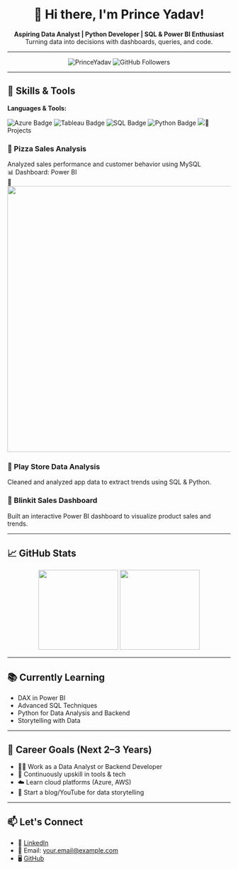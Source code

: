 <h1 align="center">👋 Hi there, I'm Prince Yadav!</h1>

<p align="center">
  <b>Aspiring Data Analyst | Python Developer | SQL & Power BI Enthusiast</b><br>
  Turning data into decisions with dashboards, queries, and code.
</p>

---

<p align="center">
  <img src="https://komarev.com/ghpvc/?username=PrinceYadav&label=Profile%20views&color=0e75b6&style=flat" alt="PrinceYadav" />
  <img src="https://img.shields.io/github/followers/PrinceYadav?label=Follow&style=social" alt="GitHub Followers" />
</p>

---

## 🚀 Skills & Tools

**Languages & Tools:**  
<p>
  <img src="https://img.shields.io/badge/Azure-0078D4?style=for-the-badge&logo=azure-devops&logoColor=white" alt="Azure Badge"/>
  <img src="https://img.shields.io/badge/Tableau-E97627?style=for-the-badge&logo=tableau&logoColor=white" alt="Tableau Badge"/>
  <img src="https://img.shields.io/badge/SQL-4479A1?style=for-the-badge&logo=MicrosoftSQLServer&logoColor=white" alt="SQL Badge"/>
  <img src="https://img.shields.io/badge/Python-3776AB?style=for-the-badge&logo=python&logoColor=white" alt="Python Badge"/>
  <img src="https://img.shields.io/badge/PowerBI-F2C811?style=for-the-badge&logo=powerbi&logoCo

</p>

---

## 🧩 Projects

### 🍕 Pizza Sales Analysis
Analyzed sales performance and customer behavior using MySQL  
📊 Dashboard: Power BI  
📸  
<img src="https://raw.githubusercontent.com/PRINCEYAD1/Pizza_Sales_Analysis/main/images/pizza_dashboard.png" width="600"/>

### 📱 Play Store Data Analysis
Cleaned and analyzed app data to extract trends using SQL & Python.

### 🛒 Blinkit Sales Dashboard
Built an interactive Power BI dashboard to visualize product sales and trends.

---

## 📈 GitHub Stats

<p align="center">
  <img src="https://github-readme-stats.vercel.app/api?username=PrinceYadav&show_icons=true&theme=radical" height="180"/>
  <img src="https://github-readme-stats.vercel.app/api/top-langs/?username=PrinceYadav&layout=compact&theme=radical" height="180"/>
</p>

---

## 📚 Currently Learning

- DAX in Power BI
- Advanced SQL Techniques
- Python for Data Analysis and Backend
- Storytelling with Data

---

## 🎯 Career Goals (Next 2–3 Years)

- 👨‍💻 Work as a Data Analyst or Backend Developer  
- 🚀 Continuously upskill in tools & tech  
- ☁️ Learn cloud platforms (Azure, AWS)  
- 📢 Start a blog/YouTube for data storytelling

---

## 📫 Let's Connect

- 🔗 [LinkedIn](https://www.linkedin.com/in/yourlinkedinusername)
- 📧 Email: your.email@example.com  
- 🖥️ [GitHub]([https://github.com/PrinceYadav])

